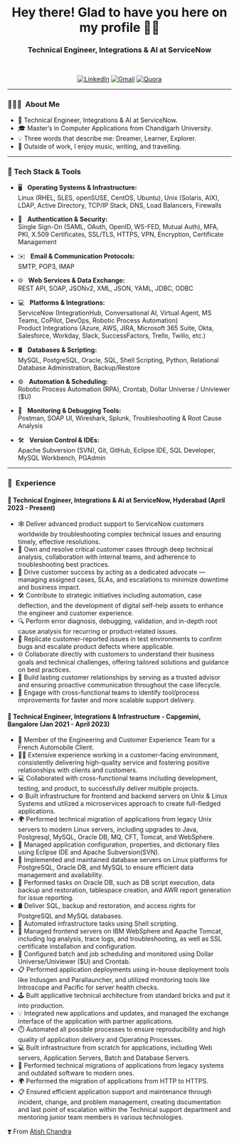 <h1 align="center"> Hey there! Glad to have you here on my profile 👨‍💻 </h1>

<h3 align="center">  Technical Engineer, Integrations & AI at ServiceNow </h3> <br>

<p align="center"> 
<a href="https://www.linkedin.com/in/atishchandra/"><img alt="LinkedIn" src="https://img.shields.io/badge/LinkedIn-Let's%20Connect-blue"></a>
<a href="mailto:atishchandra2000@gmail.com"><img alt="Gmail" src="https://img.shields.io/badge/Gmail-Shoot%20%20me%20a%20Mail-red"></a>
<a href="https://www.quora.com/profile/Atish-Chandra-5"><img alt="Quora" src="https://img.shields.io/badge/Quora-Ask%20n%20Answer-lightgrey"></a>
</p>

---------------------------------------------------------------------------------------------------------------------------------------------------------------------------------

<h3> 👨🏻‍💻 &nbsp;About Me </h3>

- 💼 Technical Engineer, Integrations & AI at ServiceNow.
- 🎓 Master’s in Computer Applications from Chandigarh University.
- 💡 Three words that describe me: Dreamer, Learner, Explorer.
- 🎵 Outside of work, I enjoy music, writing, and travelling.

---------------------------------------------------------------------------------------------------------------------------------------------------------------------------------
### 🧰 Tech Stack & Tools

- 🖥️ &nbsp; **Operating Systems & Infrastructure:**  
  Linux (RHEL, SLES, openSUSE, CentOS, Ubuntu), Unix (Solaris, AIX), LDAP, Active Directory, TCP/IP Stack, DNS, Load Balancers, Firewalls  

- 🔐 &nbsp; **Authentication & Security:**  
  Single Sign-On (SAML, OAuth, OpenID, WS-FED, Mutual Auth), MFA, PKI, X.509 Certificates, SSL/TLS, HTTPS, VPN, Encryption, Certificate Management  

- ✉️ &nbsp; **Email & Communication Protocols:**  
  SMTP, POP3, IMAP  

- 🌐 &nbsp; **Web Services & Data Exchange:**  
  REST API, SOAP, JSONv2, XML, JSON, YAML, JDBC, ODBC  

- 💻 &nbsp; **Platforms & Integrations:**  
  ServiceNow (IntegrationHub, Conversational AI, Virtual Agent, MS Teams, CoPilot, DevOps, Robotic Process Automation)  
  Product Integrations (Azure, AWS, JIRA, Microsoft 365 Suite, Okta, Salesforce, Workday, Slack, SuccessFactors, Trello, Twilio, etc.)  

- 🛢️ &nbsp; **Databases & Scripting:**  
  MySQL, PostgreSQL, Oracle, SQL, Shell Scripting, Python, Relational Database Administration, Backup/Restore

- ⚙️ &nbsp; **Automation & Scheduling:**  
  Robotic Process Automation (RPA), Crontab, Dollar Universe / Univiewer ($U)  

- 🧪 &nbsp; **Monitoring & Debugging Tools:**  
  Postman, SOAP UI, Wireshark, Splunk, Troubleshooting & Root Cause Analysis
  
- 🛠️ &nbsp; **Version Control & IDEs:**  
  Apache Subversion (SVN), Git, GitHub, Eclipse IDE, SQL Developer, MySQL Workbench, PGAdmin  


---------------------------------------------------------------------------------------------------------------------------------------------------------------------------------

<h3> 💼 &nbsp;Experience</h3>

#### 🏢 Technical Engineer, Integrations & AI at ServiceNow, Hyderabad (April 2023 - Present)

- 🕸️ Deliver advanced product support to ServiceNow customers worldwide by troubleshooting complex technical issues and ensuring timely, effective resolutions.  
- 🧠 Own and resolve critical customer cases through deep technical analysis, collaboration with internal teams, and adherence to troubleshooting best practices.  
- 🤝 Drive customer success by acting as a dedicated advocate — managing assigned cases, SLAs, and escalations to minimize downtime and business impact.  
- 🛠️ Contribute to strategic initiatives including automation, case deflection, and the development of digital self-help assets to enhance the engineer and customer experience.  
- 🔍 Perform error diagnosis, debugging, validation, and in-depth root cause analysis for recurring or product-related issues.  
- 🧪 Replicate customer-reported issues in test environments to confirm bugs and escalate product defects where applicable.  
- 🌐 Collaborate directly with customers to understand their business goals and technical challenges, offering tailored solutions and guidance on best practices.  
- 🧩 Build lasting customer relationships by serving as a trusted advisor and ensuring proactive communication throughout the case lifecycle.  
- 🚀 Engage with cross-functional teams to identify tool/process improvements for faster and more scalable support delivery.  

#### 🏢 Technical Engineer, Integrations & Infrastructure - Capgemini, Bangalore (Jan 2021 - April 2023)

- 🏢 Member of the Engineering and Customer Experience Team for a French Automobile Client.
- 👨‍💻 Extensive experience working in a customer-facing environment, consistently delivering high-quality service and fostering positive relationships with clients and customers.
- 💻 Collaborated with cross-functional teams including development, testing, and product, to successfully deliver multiple projects.
- ⚙️ Built infrastructure for frontend and backend servers on Unix & Linux Systems and utilized a microservices approach to create full-fledged applications.
- 🌍 Performed technical migration of applications from legacy Unix servers to modern Linux servers, including upgrades to Java, Postgresql, MySQL, Oracle DB, MQ, CFT, Tomcat, and WebSphere.
- 🔧 Managed application configuration, properties, and dictionary files using Eclipse IDE and Apache Subversion(SVN).
- 🔗 Implemented and maintained database servers on Linux platforms for PostgreSQL, Oracle DB, and MySQL to ensure efficient data management and availability.
- 💬 Performed tasks on Oracle DB, such as DB script execution, data backup and restoration, tablespace creation, and AWR report generation for issue reporting.
- 🛢  Deliver SQL, backup and restoration, and access rights for PostgreSQL and MySQL databases.
- 💜 Automated infrastructure tasks using Shell scripting.
- 🏢 Managed frontend servers on IBM WebSphere and Apache Tomcat, including log analysis, trace logs, and troubleshooting, as well as SSL certificate installation and configuration.
- 🔧 Configured batch and job scheduling and monitored using Dollar Universe/Univiewer ($U) and Crontab.
- 📋 Performed application deployments using in-house deployment tools like Indusgen and Parallauncher, and utilized monitoring tools like Introscope and Pacific for server health checks.
- 🕹️ Built applicative technical architecture from standard bricks and put it into production.
- 💡 Integrated new applications and updates, and managed the exchange interface of the application with partner applications.
- ⏱️ Automated all possible processes to ensure reproducibility and high quality of application delivery and Operating Processes.
- 💻 Built infrastructure from scratch for applications, including Web servers, Application Servers, Batch and Database Servers.
- 🔧 Performed technical migrations of applications from legacy systems and outdated software to modern ones.
- 🌍 Performed the migration of applications from HTTP to HTTPS.
- 📋 Ensured efficient application support and maintenance through incident, change, and problem management, creating documentation and last point of escalation within the Technical support department and mentoring junior team members in various technologies.

❣️ From [Atish Chandra](https://github.com/atishchandra)
